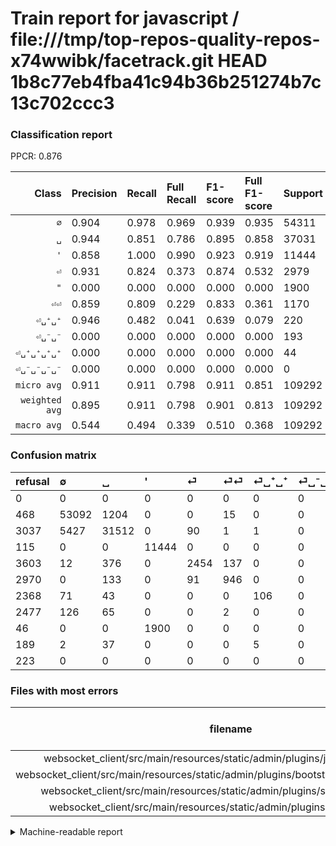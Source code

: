 # Train report for javascript / file:///tmp/top-repos-quality-repos-x74wwibk/facetrack.git HEAD 1b8c77eb4fba41c94b36b251274b7c13c702ccc3

### Classification report

PPCR: 0.876

| Class | Precision | Recall | Full Recall | F1-score | Full F1-score | Support | Full Support | PPCR |
|------:|:----------|:-------|:------------|:---------|:---------|:--------|:-------------|:-----|
| `∅` | 0.904| 0.978| 0.969| 0.939| 0.935| 54311| 54779| 0.991 |
| `␣` | 0.944| 0.851| 0.786| 0.895| 0.858| 37031| 40068| 0.924 |
| `'` | 0.858| 1.000| 0.990| 0.923| 0.919| 11444| 11559| 0.990 |
| `⏎` | 0.931| 0.824| 0.373| 0.874| 0.532| 2979| 6582| 0.453 |
| `"` | 0.000| 0.000| 0.000| 0.000| 0.000| 1900| 1946| 0.976 |
| `⏎⏎` | 0.859| 0.809| 0.229| 0.833| 0.361| 1170| 4140| 0.283 |
| `⏎␣⁺␣⁺` | 0.946| 0.482| 0.041| 0.639| 0.079| 220| 2588| 0.085 |
| `⏎␣⁻␣⁻` | 0.000| 0.000| 0.000| 0.000| 0.000| 193| 2670| 0.072 |
| `⏎␣⁺␣⁺␣⁺␣⁺` | 0.000| 0.000| 0.000| 0.000| 0.000| 44| 233| 0.189 |
| `⏎␣⁻␣⁻␣⁻␣⁻` | 0.000| 0.000| 0.000| 0.000| 0.000| 0| 223| 0.000 |
| `micro avg` | 0.911| 0.911| 0.798| 0.911| 0.851| 109292| 124788| 0.876 |
| `weighted avg` | 0.895| 0.911| 0.798| 0.901| 0.813| 109292| 124788| 0.876 |
| `macro avg` | 0.544| 0.494| 0.339| 0.510| 0.368| 109292| 124788| 0.876 |

### Confusion matrix

|refusal|  ∅| ␣| '| ⏎| ⏎⏎| ⏎␣⁺␣⁺| ⏎␣⁻␣⁻| "| ⏎␣⁺␣⁺␣⁺␣⁺| ⏎␣⁻␣⁻␣⁻␣⁻| 
|:---|:---|:---|:---|:---|:---|:---|:---|:---|:---|:---|
|0 |0 |0 |0 |0 |0 |0 |0 |0 |0 |0 |
|468 |53092 |1204 |0 |0 |15 |0 |0 |0 |0 |0 |
|3037 |5427 |31512 |0 |90 |1 |1 |0 |0 |0 |0 |
|115 |0 |0 |11444 |0 |0 |0 |0 |0 |0 |0 |
|3603 |12 |376 |0 |2454 |137 |0 |0 |0 |0 |0 |
|2970 |0 |133 |0 |91 |946 |0 |0 |0 |0 |0 |
|2368 |71 |43 |0 |0 |0 |106 |0 |0 |0 |0 |
|2477 |126 |65 |0 |0 |2 |0 |0 |0 |0 |0 |
|46 |0 |0 |1900 |0 |0 |0 |0 |0 |0 |0 |
|189 |2 |37 |0 |0 |0 |5 |0 |0 |0 |0 |
|223 |0 |0 |0 |0 |0 |0 |0 |0 |0 |0 |

### Files with most errors

| filename | number of errors|
|:----:|:-----|
| websocket_client/src/main/resources/static/admin/plugins/jquery/jquery.slim.js | 8015 |
| websocket_client/src/main/resources/static/admin/plugins/bootstrap/js/bootstrap.bundle.js | 774 |
| websocket_client/src/main/resources/static/admin/plugins/select2/select2.full.js | 543 |
| websocket_client/src/main/resources/static/admin/plugins/select2/select2.js | 406 |

<details>
    <summary>Machine-readable report</summary>
```json
{
  "cl_report": {"\"": {"f1-score": 0.0, "precision": 0.0, "recall": 0.0, "support": 1900}, "\u0027": {"f1-score": 0.9233500080684203, "precision": 0.8576139088729017, "recall": 1.0, "support": 11444}, "macro avg": {"f1-score": 0.5103815504808074, "precision": 0.5442893278925178, "recall": 0.49426494532359727, "support": 109292}, "micro avg": {"f1-score": 0.9108992423965158, "precision": 0.9108992423965158, "recall": 0.9108992423965158, "support": 109292}, "weighted avg": {"f1-score": 0.900831065578508, "precision": 0.8954798377317352, "recall": 0.9108992423965158, "support": 109292}, "\u2205": {"f1-score": 0.9393405932360824, "precision": 0.9040013621658437, "recall": 0.9775551913976911, "support": 54311}, "\u23ce": {"f1-score": 0.8742429640185251, "precision": 0.9313092979127134, "recall": 0.823766364551863, "support": 2979}, "\u23ce\u23ce": {"f1-score": 0.8331131660061647, "precision": 0.8592188919164396, "recall": 0.8085470085470086, "support": 1170}, "\u23ce\u2423\u207a\u2423\u207a": {"f1-score": 0.6385542168674699, "precision": 0.9464285714285714, "recall": 0.4818181818181818, "support": 220}, "\u23ce\u2423\u207a\u2423\u207a\u2423\u207a\u2423\u207a": {"f1-score": 0.0, "precision": 0.0, "recall": 0.0, "support": 44}, "\u23ce\u2423\u207b\u2423\u207b": {"f1-score": 0.0, "precision": 0.0, "recall": 0.0, "support": 193}, "\u23ce\u2423\u207b\u2423\u207b\u2423\u207b\u2423\u207b": {"f1-score": 0.0, "precision": 0.0, "recall": 0.0, "support": 0}, "\u2423": {"f1-score": 0.8952145566114117, "precision": 0.9443212466287084, "recall": 0.8509627069212281, "support": 37031}},
  "cl_report_full": {"\"": {"f1-score": 0.0, "precision": 0.0, "recall": 0.0, "support": 1946}, "\u0027": {"f1-score": 0.9190860538890896, "precision": 0.8576139088729017, "recall": 0.990051042477723, "support": 11559}, "macro avg": {"f1-score": 0.368475966369268, "precision": 0.5442893278925178, "recall": 0.33880132712051864, "support": 124788}, "micro avg": {"f1-score": 0.8505980861244019, "precision": 0.9108992423965158, "recall": 0.7977850434336635, "support": 124788}, "weighted avg": {"f1-score": 0.8130301898981346, "precision": 0.8767422721328684, "recall": 0.7977850434336635, "support": 124788}, "\u2205": {"f1-score": 0.9354676721669647, "precision": 0.9040013621658437, "recall": 0.9692035268989941, "support": 54779}, "\u23ce": {"f1-score": 0.5324943040034719, "precision": 0.9313092979127134, "recall": 0.37283500455788515, "support": 6582}, "\u23ce\u23ce": {"f1-score": 0.36099980919671815, "precision": 0.8592188919164396, "recall": 0.2285024154589372, "support": 4140}, "\u23ce\u2423\u207a\u2423\u207a": {"f1-score": 0.07851851851851852, "precision": 0.9464285714285714, "recall": 0.04095826893353941, "support": 2588}, "\u23ce\u2423\u207a\u2423\u207a\u2423\u207a\u2423\u207a": {"f1-score": 0.0, "precision": 0.0, "recall": 0.0, "support": 233}, "\u23ce\u2423\u207b\u2423\u207b": {"f1-score": 0.0, "precision": 0.0, "recall": 0.0, "support": 2670}, "\u23ce\u2423\u207b\u2423\u207b\u2423\u207b\u2423\u207b": {"f1-score": 0.0, "precision": 0.0, "recall": 0.0, "support": 223}, "\u2423": {"f1-score": 0.8581933059179171, "precision": 0.9443212466287084, "recall": 0.7864630128781073, "support": 40068}},
  "ppcr": 0.8758213930826682
}
```
</details>
